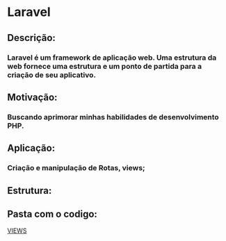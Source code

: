 # Laravel

## Descrição:
### Laravel é um framework de aplicação web. Uma estrutura da web fornece uma estrutura e um ponto de partida para a criação de seu aplicativo.

## Motivação:
### Buscando aprimorar minhas habilidades de desenvolvimento PHP.

## Aplicação:
### Criação e manipulação de Rotas, views;

## Estrutura:


## Pasta com o codigo:
[VIEWS](/hdcevents/resources/views)



